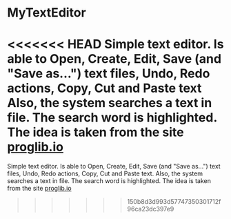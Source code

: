 # MyTextEditor
<<<<<<< HEAD
Simple text editor. Is able to Open, Create, Edit, Save (and "Save as...") text files, Undo, Redo actions, Copy, Cut and Paste text
Also, the system searches a text in file. 
The search word is highlighted. The idea is taken from the site [proglib.io](https://proglib.io/p/project-list/)
=======
Simple text editor. Is able to Open, Create, Edit, Save (and "Save as...") text files, Undo, Redo actions, Copy, Cut and Paste text. Also, the system searches a text in file. The search word is highlighted. The idea is taken from the site [proglib.io](https://proglib.io/p/project-list/)
>>>>>>> 150b8d3d993d57747350301712f96ca23dc397e9
